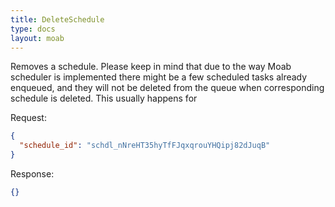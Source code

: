```yaml
---
title: DeleteSchedule
type: docs
layout: moab
---
```


Removes a schedule. Please keep in mind that due to the way Moab scheduler is implemented there might be a few scheduled
tasks already enqueued, and they will not be deleted from the queue when corresponding schedule is deleted. This usually
happens for

Request:

```json
{
  "schedule_id": "schdl_nNreHT35hyTfFJqxqrouYHQipj82dJuqB"
}
```

Response:

```json
{}
```
